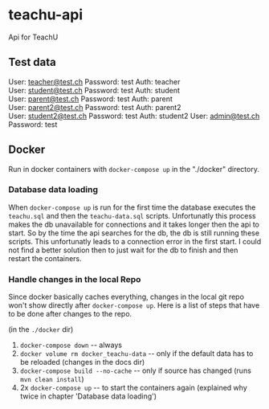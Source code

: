 # teachu-api
Api for TeachU 

## Test data
User: teacher@test.ch
Password: test
Auth: teacher  
User: student@test.ch
Password: test
Auth: student  
User: parent@test.ch
Password: test
Auth: parent  
User: parent2@test.ch
Password: test
Auth: parent2  
User: student2@test.ch
Password: test
Auth: student2
User: admin@test.ch
Password: test

## Docker
Run in docker containers with `docker-compose up` in the "./docker" directory. 

### Database data loading
When `docker-compose up` is run for the first time the database executes the `teachu.sql` and then the `teachu-data.sql` scripts. Unfortunatly this process makes the db unavailable for connections and it takes longer then the api to start. So by the time the api searches for the db, the db is still running these scripts. This unfortunatly leads to a connection error in the first start. I could not find a better solution then to just wait for the db to finish and then restart the containers. 

### Handle changes in the local Repo
Since docker basically caches everything, changes in the local git repo won't show directly after `docker-compose up`. Here is a list of steps that have to be done after changes to the repo.  

(in the `./docker` dir)
1. `docker-compose down` -- always
2. `docker volume rm docker_teachu-data` -- only if the default data has to be reloaded (changes in the docs dir)
3. `docker-compose build --no-cache` -- only if source has changed (runs `mvn clean install`)
4. 2x `docker-compose up` -- to start the containers again (explained why twice in chapter 'Database data loading')
